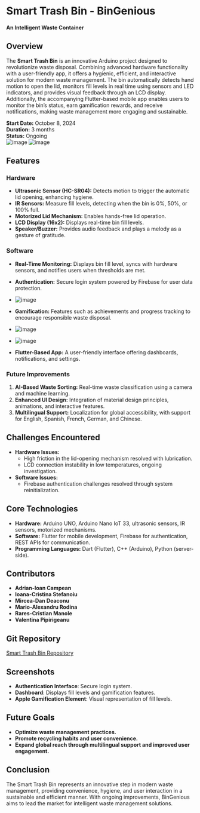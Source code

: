 # Smart Trash Bin - BinGenious

**An Intelligent Waste Container**

## Overview

The **Smart Trash Bin** is an innovative Arduino project designed to revolutionize waste disposal. Combining advanced hardware functionality with a user-friendly app, it offers a hygienic, efficient, and interactive solution for modern waste management. The bin automatically detects hand motion to open the lid, monitors fill levels in real time using sensors and LED indicators, and provides visual feedback through an LCD display. Additionally, the accompanying Flutter-based mobile app enables users to monitor the bin’s status, earn gamification rewards, and receive notifications, making waste management more engaging and sustainable.

**Start Date:** October 8, 2024  
**Duration:** 3 months  
**Status:** Ongoing  
![image](https://github.com/user-attachments/assets/2114d054-571c-41bb-861a-5a4066dc37b1)
![image](https://github.com/user-attachments/assets/4d6c7ee7-86ff-4e40-bf3d-0489dfd1fecd)

## Features

### **Hardware**
- **Ultrasonic Sensor (HC-SR04):** Detects motion to trigger the automatic lid opening, enhancing hygiene.
- **IR Sensors:** Measure fill levels, detecting when the bin is 0%, 50%, or 100% full.
- **Motorized Lid Mechanism:** Enables hands-free lid operation.
- **LCD Display (16x2):** Displays real-time bin fill levels.
- **Speaker/Buzzer:** Provides audio feedback and plays a melody as a gesture of gratitude.

### **Software**
- **Real-Time Monitoring:** Displays bin fill level, syncs with hardware sensors, and notifies users when thresholds are met.
- **Authentication:** Secure login system powered by Firebase for user data protection.
- ![image](https://github.com/user-attachments/assets/78daae22-42c2-4372-9ab1-fc08f781d7a0)

- **Gamification:** Features such as achievements and progress tracking to encourage responsible waste disposal.
- ![image](https://github.com/user-attachments/assets/921f9013-9bd1-4cab-b401-c45e5921e54a)
- ![image](https://github.com/user-attachments/assets/3165af16-6867-4659-ad80-039b2303c871)

- **Flutter-Based App:** A user-friendly interface offering dashboards, notifications, and settings.

### **Future Improvements**
1. **AI-Based Waste Sorting:** Real-time waste classification using a camera and machine learning.
2. **Enhanced UI Design:** Integration of material design principles, animations, and interactive features.
3. **Multilingual Support:** Localization for global accessibility, with support for English, Spanish, French, German, and Chinese.

## Challenges Encountered
- **Hardware Issues:**
  - High friction in the lid-opening mechanism resolved with lubrication.
  - LCD connection instability in low temperatures, ongoing investigation.
- **Software Issues:**
  - Firebase authentication challenges resolved through system reinitialization.

## Core Technologies
- **Hardware:** Arduino UNO, Arduino Nano IoT 33, ultrasonic sensors, IR sensors, motorized mechanisms.
- **Software:** Flutter for mobile development, Firebase for authentication, REST APIs for communication.
- **Programming Languages:** Dart (Flutter), C++ (Arduino), Python (server-side).

## Contributors
- **Adrian-Ioan Campean**
- **Ioana-Cristina Stefanoiu**
- **Mircea-Dan Deaconu**
- **Mario-Alexandru Rodina**
- **Rares-Cristian Manole**
- **Valentina Pipirigeanu**

## Git Repository
[Smart Trash Bin Repository](https://github.com/Ruka24/SmartTrashBin)

## Screenshots
- **Authentication Interface**: Secure login system.
- **Dashboard**: Displays fill levels and gamification features.
- **Apple Gamification Element**: Visual representation of fill levels.

## Future Goals
- **Optimize waste management practices.**
- **Promote recycling habits and user convenience.**
- **Expand global reach through multilingual support and improved user engagement.**

## Conclusion
The Smart Trash Bin represents an innovative step in modern waste management, providing convenience, hygiene, and user interaction in a sustainable and efficient manner. With ongoing improvements, BinGenious aims to lead the market for intelligent waste management solutions.

